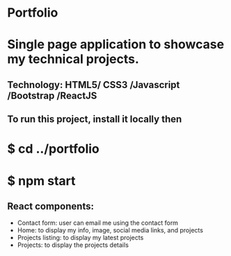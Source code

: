 # Portfolio
# Single page application to showcase my technical projects.
## Technology: HTML5/ CSS3 /Javascript /Bootstrap /ReactJS
## To run this project, install it locally then
# $ cd ../portfolio
# $ npm start
## React components:
- Contact form: user can email me using the contact form
- Home: to display my info, image, social media links, and projects
- Projects listing: to display my latest projects
- Projects: to display the projects details
